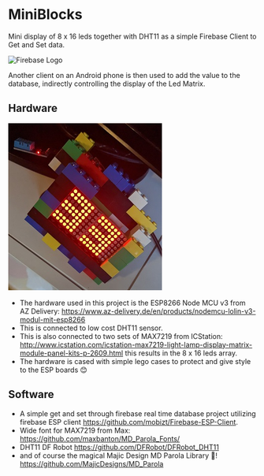 # MiniBlocks
Mini display of 8 x 16 leds together with DHT11 as a simple Firebase Client to Get and Set data.

![Firebase Logo](https://www.gstatic.com/devrel-devsite/prod/vd277a93d7226f1fcf53372e6780919bb823bca6ca1c3adbaa8a14ef6554ad67d/firebase/images/lockup.svg)

Another client on an Android phone is then used to add the value to the database, indirectly controlling the display of the Led Matrix.

## Hardware

![Miniblocks](https://github.com/seryafarma/MiniBlocks/blob/main/Miniblocks.jpg)

- The hardware used in this project is the ESP8266 Node MCU v3 from AZ Delivery: https://www.az-delivery.de/en/products/nodemcu-lolin-v3-modul-mit-esp8266
- This is connected to low cost DHT11 sensor.
- This is also connected to two sets of MAX7219 from ICStation: http://www.icstation.com/icstation-max7219-light-lamp-display-matrix-module-panel-kits-p-2609.html this results in the 8 x 16 leds array.
- The hardware is cased with simple lego cases to protect and give style to the ESP boards 😊

## Software
- A simple get and set through firebase real time database project utilizing firebase ESP client https://github.com/mobizt/Firebase-ESP-Client.
- Wide font for MAX7219 from Max: https://github.com/maxbanton/MD_Parola_Fonts/
- DHT11 DF Robot https://github.com/DFRobot/DFRobot_DHT11
- and of course the magical Majic Design MD Parola Library 🎨! https://github.com/MajicDesigns/MD_Parola
